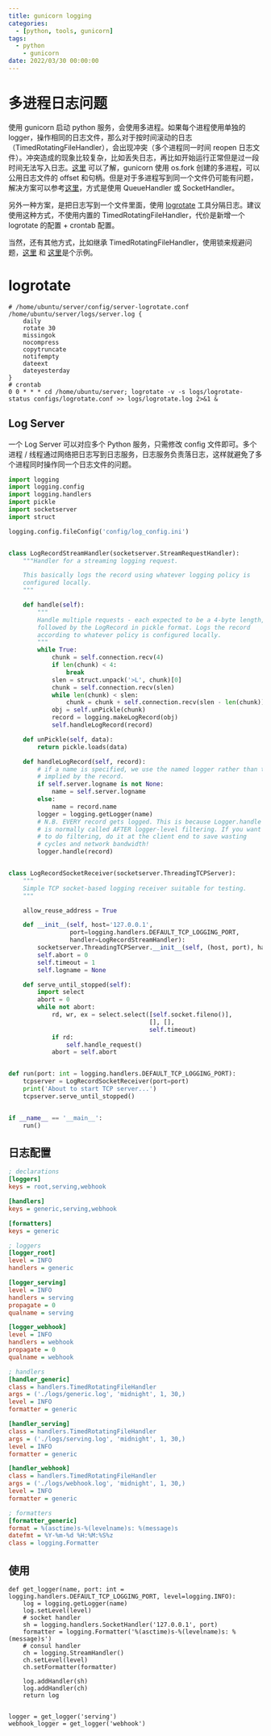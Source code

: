 ```yaml
---
title: gunicorn logging
categories: 
  - [python, tools, gunicorn]
tags:
  - python
    - gunicorn
date: 2022/03/30 00:00:00
---
```


# 多进程日志问题

使用 gunicorn 启动 python 服务，会使用多进程。如果每个进程使用单独的 logger，操作相同的日志文件，那么对于按时间滚动的日志（TimedRotatingFileHandler），会出现冲突（多个进程同一时间 reopen 日志文件）。冲突造成的现象比较复杂，比如丢失日志，再比如开始运行正常但是过一段时间无法写入日志。[这里](https://github.com/benoitc/gunicorn/issues/1272) 可以了解，gunicorn 使用 os.fork 创建的多进程，可以公用日志文件的 offset 和句柄。但是对于多进程写到同一个文件仍可能有问题，解决方案可以参考[这里](https://docs.python.org/3/howto/logging-cookbook.html)，方式是使用 QueueHandler 或 SocketHandler。

另外一种方案，是把日志写到一个文件里面，使用 [logrotate](https://linux.die.net/man/8/logrotate) 工具分隔日志。建议使用这种方式，不使用内置的 TimedRotatingFileHandler，代价是新增一个 logrotate 的配置 + crontab 配置。

当然，还有其他方式，比如继承 TimedRotatingFileHandler，使用锁来规避问题，[这里](https://www.jianshu.com/p/b6bbf22e98d7) 和 [这里](https://blog.csdn.net/dustless927/article/details/122061953)是个示例。

# logrotate

```shell
# /home/ubuntu/server/config/server-logrotate.conf
/home/ubuntu/server/logs/server.log {
    daily
    rotate 30
    missingok
    nocompress
    copytruncate
    notifempty
    dateext
    dateyesterday
}
# crontab
0 0 * * * cd /home/ubuntu/server; logrotate -v -s logs/logrotate-status configs/logrotate.conf >> logs/logrotate.log 2>&1 &
```

## Log Server

一个 Log Server 可以对应多个 Python 服务，只需修改 config 文件即可。多个进程 / 线程通过网络把日志写到日志服务，日志服务负责落日志，这样就避免了多个进程同时操作同一个日志文件的问题。

```python
import logging
import logging.config
import logging.handlers
import pickle
import socketserver
import struct

logging.config.fileConfig('config/log_config.ini')


class LogRecordStreamHandler(socketserver.StreamRequestHandler):
    """Handler for a streaming logging request.

    This basically logs the record using whatever logging policy is
    configured locally.
    """

    def handle(self):
        """
        Handle multiple requests - each expected to be a 4-byte length,
        followed by the LogRecord in pickle format. Logs the record
        according to whatever policy is configured locally.
        """
        while True:
            chunk = self.connection.recv(4)
            if len(chunk) < 4:
                break
            slen = struct.unpack('>L', chunk)[0]
            chunk = self.connection.recv(slen)
            while len(chunk) < slen:
                chunk = chunk + self.connection.recv(slen - len(chunk))
            obj = self.unPickle(chunk)
            record = logging.makeLogRecord(obj)
            self.handleLogRecord(record)

    def unPickle(self, data):
        return pickle.loads(data)

    def handleLogRecord(self, record):
        # if a name is specified, we use the named logger rather than the one
        # implied by the record.
        if self.server.logname is not None:
            name = self.server.logname
        else:
            name = record.name
        logger = logging.getLogger(name)
        # N.B. EVERY record gets logged. This is because Logger.handle
        # is normally called AFTER logger-level filtering. If you want
        # to do filtering, do it at the client end to save wasting
        # cycles and network bandwidth!
        logger.handle(record)


class LogRecordSocketReceiver(socketserver.ThreadingTCPServer):
    """
    Simple TCP socket-based logging receiver suitable for testing.
    """

    allow_reuse_address = True

    def __init__(self, host='127.0.0.1',
                 port=logging.handlers.DEFAULT_TCP_LOGGING_PORT,
                 handler=LogRecordStreamHandler):
        socketserver.ThreadingTCPServer.__init__(self, (host, port), handler)
        self.abort = 0
        self.timeout = 1
        self.logname = None

    def serve_until_stopped(self):
        import select
        abort = 0
        while not abort:
            rd, wr, ex = select.select([self.socket.fileno()],
                                       [], [],
                                       self.timeout)
            if rd:
                self.handle_request()
            abort = self.abort


def run(port: int = logging.handlers.DEFAULT_TCP_LOGGING_PORT):
    tcpserver = LogRecordSocketReceiver(port=port)
    print('About to start TCP server...')
    tcpserver.serve_until_stopped()


if __name__ == '__main__':
    run()
```

## 日志配置

```ini
; declarations
[loggers]
keys = root,serving,webhook

[handlers]
keys = generic,serving,webhook

[formatters]
keys = generic

; loggers
[logger_root]
level = INFO
handlers = generic

[logger_serving]
level = INFO
handlers = serving
propagate = 0
qualname = serving

[logger_webhook]
level = INFO
handlers = webhook
propagate = 0
qualname = webhook

; handlers
[handler_generic]
class = handlers.TimedRotatingFileHandler
args = ('./logs/generic.log', 'midnight', 1, 30,)
level = INFO
formatter = generic

[handler_serving]
class = handlers.TimedRotatingFileHandler
args = ('./logs/serving.log', 'midnight', 1, 30,)
level = INFO
formatter = generic

[handler_webhook]
class = handlers.TimedRotatingFileHandler
args = ('./logs/webhook.log', 'midnight', 1, 30,)
level = INFO
formatter = generic

; formatters
[formatter_generic]
format = %(asctime)s-%(levelname)s: %(message)s
datefmt = %Y-%m-%d %H:%M:%S%z
class = logging.Formatter
```

## 使用

```shell
def get_logger(name, port: int = logging.handlers.DEFAULT_TCP_LOGGING_PORT, level=logging.INFO):
    log = logging.getLogger(name)
    log.setLevel(level)
    # socket handler
    sh = logging.handlers.SocketHandler('127.0.0.1', port)
    formatter = logging.Formatter('%(asctime)s-%(levelname)s: %(message)s')
    # consul handler
    ch = logging.StreamHandler()
    ch.setLevel(level)
    ch.setFormatter(formatter)

    log.addHandler(sh)
    log.addHandler(ch)
    return log


logger = get_logger('serving')
webhook_logger = get_logger('webhook')
```

